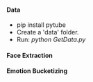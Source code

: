 #### Data

- pip install pytube
- Create a 'data' folder. 
- Run: _python GetData.py_

#### Face Extraction


#### Emotion Bucketizing
